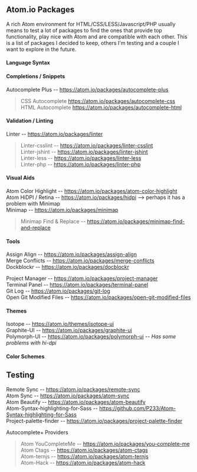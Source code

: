 ## Atom.io Packages
A rich Atom environment for HTML/CSS/LESS/Javascript/PHP usually means to test a lot of packages to find the ones that provide top functionality, play nice with Atom and are compatible with each other. This is a list of packages I decided to keep, others I'm testing and a couple I want to explore in the future.

#### Language Syntax

#### Completions / Snippets

Autocomplete Plus -- <https://atom.io/packages/autocomplete-plus><br>
> CSS Autocomplete <https://atom.io/packages/autocomplete-css><br>
> HTML Autocomplete <https://atom.io/packages/autocomplete-html><br>

#### Validation / Linting

Linter -- <https://atom.io/packages/linter><br>
> Linter-csslint -- <https://atom.io/packages/linter-csslint><br>
> Linter-jshint -- <https://atom.io/packages/linter-jshint><br>
> Linter-less -- <https://atom.io/packages/linter-less><br>
> Linter-php -- <https://atom.io/packages/linter-php><br>

#### Visual Aids

Atom Color Highlight -- <https://atom.io/packages/atom-color-highlight><br>
Atom HiDPI / Retina -- <https://atom.io/packages/hidpi> --> perhaps it has a problem with Minimap<br>
Minimap -- <https://atom.io/packages/minimap><br>
> Minimap Find & Replace -- <https://atom.io/packages/minimap-find-and-replace><br>

#### Tools

Assign Align -- <https://atom.io/packages/assign-align><br>
Merge Conflicts -- <https://atom.io/packages/merge-conflicts><br>
Dockblockr -- <https://atom.io/packages/docblockr><br>

Project Manager -- <https://atom.io/packages/project-manager><br>
Terminal Panel -- <https://atom.io/packages/terminal-panel><br>
Git Log -- <https://atom.io/packages/git-log><br>
Open Git Modified Files -- <https://atom.io/packages/open-git-modified-files><br>

#### Themes

Isotope -- <https://atom.io/themes/isotope-ui><br>
Graphite-UI -- <https://atom.io/packages/graphite-ui><br>
Polymorph-UI -- <https://atom.io/packages/polymorph-ui> -- *Has some problems with hi-dpi*<br>

#### Color Schemes

## Testing

Remote Sync -- <https://atom.io/packages/remote-sync><br>
Atom Sync -- <https://atom.io/packages/atom-sync><br>
Atom Beautify -- <https://atom.io/packages/atom-beautify><br>
Atom-Syntax-highlighting-for-Sass -- <https://github.com/P233/Atom-Syntax-highlighting-for-Sass><br>
Project-palette-finder -- <https://atom.io/packages/project-palette-finder><br>

Autocomplete+ Providers
> Atom YouCompleteMe -- <https://atom.io/packages/you-complete-me><br>
> Atom Ctags -- <https://atom.io/packages/atom-ctags><br>
> Atom-ternjs -- <https://atom.io/packages/atom-ternjs><br>
> Atom-Hack -- <https://atom.io/packages/atom-hack><br>
